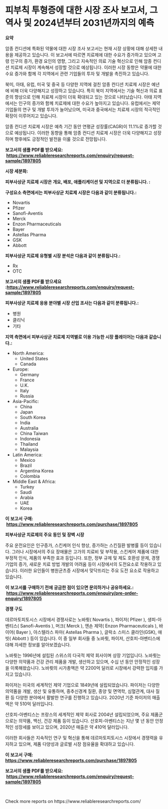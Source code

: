 <p><h1>피부칙 투형증에 대한 시장 조사 보고서, 그 역사 및 2024년부터 2031년까지의 예측</h1></p><p><strong>요약</strong></p>
<p><p>암종 컨디션에 특화된 약물에 대한 시장 조사 보고서는 현재 시장 상황에 대해 상세한 내용을 제공하고 있습니다. 이 보고서에 따르면 치료제에 대한 수요가 증가하고 있으며 고령 인구의 증가, 환경 요인의 영향, 그리고 지속적인 의료 기술 혁신으로 인해 암종 컨디션 치료제 시장이 계속해서 성장할 것으로 예상됩니다. 이러한 시장 동향은 약물에 대한 수요 증가와 함께 각 지역에서 관련 기업들의 투자 및 개발을 촉진하고 있습니다.</p><p>북미, 아태, 유럽, 미국 및 중국 등 다양한 지역에 걸친 암종 컨디션 치료제 시장은 예년에 비해 더욱 다양해지고 성장하고 있습니다. 특히 북미 지역에서는 기술 혁신과 의료 표준의 향상으로 인해 치료제 시장이 더욱 확대되고 있는 것으로 나타났습니다. 아태 지역에서는 인구의 증가와 함께 치료제에 대한 수요가 높아지고 있습니다. 유럽에서는 제약 기업들의 연구 및 개발 투자가 늘어났으며, 미국과 중국에서는 치료제 시장의 적극적인 확장이 이루어지고 있습니다.</p><p>암종 컨디션 치료제 시장은 예측 기간 동안 연평균 성장률(CAGR)이 11.1%로 증가할 것으로 예상됩니다. 이러한 동향을 통해 암종 컨디션 치료제 시장은 더욱 다양해지고 성장하며 향후에도 긍정적인 발전을 이룰 것으로 전망됩니다.</p></p>
<p><strong>보고서의 샘플 PDF를 받으세요: &nbsp;<a href="https://www.reliableresearchreports.com/enquiry/request-sample/1897805">https://www.reliableresearchreports.com/enquiry/request-sample/1897805</a></strong></p>
<p><strong>시장 세분화:</strong></p>
<p><strong> 피부사상균 치료제 시장은 개요, 배포, 애플리케이션 및 지역으로 더 분류됩니다. :</strong></p>
<p><strong>구성요소 측면에서는 피부사상균 치료제 시장은 다음과 같이 분류됩니다.:</strong></p>
<p><ul><li>Novartis</li><li>Pfizer</li><li>Sanofi-Aventis</li><li>Merck</li><li>Enzon Pharmaceuticals</li><li>Bayer</li><li>Astellas Pharma</li><li>GSK</li><li>Abbott</li></ul></p>
<p><strong> 피부사상균 치료제 유형별 시장 분석은 다음과 같이 분류됩니다.:</strong></p>
<p><ul><li>Rx</li><li>OTC</li></ul></p>
<p><strong>보고서의 샘플 PDF를 받으세요 :<a href="https://www.reliableresearchreports.com/enquiry/request-sample/1897805">https://www.reliableresearchreports.com/enquiry/request-sample/1897805</a></strong></p>
<p><strong> 피부사상균 치료제 응용 분야별 시장 산업 조사는 다음과 같이 분류됩니다.:</strong></p>
<p><ul><li>병원</li><li>클리닉</li><li>기타</li></ul></p>
<p><strong>지역 측면에서 피부사상균 치료제 지역별로 이용 가능한 시장 플레이어는 다음과 같습니다.:</strong></p>
<p><ul>
    <li>
        North America:
        <ul>
            <li>United States</li>
            <li>Canada</li>
        </ul>
    </li>
    <li>
        Europe:
        <ul>
            <li>Germany</li>
            <li>France</li>
            <li>U.K.</li>
            <li>Italy</li>
            <li>Russia</li>
        </ul>
    </li>
    <li>
        Asia-Pacific:
        <ul>
            <li>China</li>
            <li>Japan</li>
            <li>South Korea</li>
            <li>India</li>
            <li>Australia</li>
            <li>China Taiwan</li>
            <li>Indonesia</li>
            <li>Thailand</li>
            <li>Malaysia</li>
        </ul>
    </li>
    <li>
        Latin America:
        <ul>
            <li>Mexico</li>
            <li>Brazil</li>
            <li>Argentina Korea</li>
            <li>Colombia</li>
        </ul>
    </li>
    <li>
        Middle East & Africa:
        <ul>
            <li>Turkey</li>
            <li>Saudi</li>
            <li>Arabia</li>
            <li>UAE</li>
            <li>Korea</li>
        </ul>
    </li>
    </ul></p>
<p><strong>이 보고서 구매: &nbsp;<a href="https://www.reliableresearchreports.com/purchase/1897805">https://www.reliableresearchreports.com/purchase/1897805</a></strong></p>
<p><strong>피부사상균 치료제의 주요 동인 및 장벽 시장</strong></p>
<p><p>주요 운전요인은 인구증가, 스킨케어 인식 향상, 증가하는 스킨질환 발병률 등이 있습니다. 그러나 시장에서의 주요 장애물은 고가의 치료비 및 부작용, 스킨케어 제품에 대한 부정적 인식, 제품의 부족한 효과 등입니다. 또한, 정부 규제 및 제도 호환성 문제, 경쟁 기업의 증가, 새로운 치료 방법 개발의 어려움 등이 시장에서의 도전요소로 작용하고 있습니다. 이러한 요인들이 병원균츠증 시장에서 맞닥뜨리는 주요 도전 요소로 작용하고 있습니다.</p></p>
<p><strong>이 보고서를 구매하기 전에 궁금한 점이 있으면 문의하거나 공유하세요.: &nbsp;<a href="https://www.reliableresearchreports.com/enquiry/pre-order-enquiry/1897805">https://www.reliableresearchreports.com/enquiry/pre-order-enquiry/1897805</a></strong></p>
<p><strong>경쟁 구도</strong></p>
<p><p>데르마토피토시스 시장에서 경쟁사로는 노바륏( Novartis ), 파이저( Pfizer ), 생피-아벤티스( Sanofi-Aventis ), 머크( Merck ), 엔손 제약( Enzon Pharmaceuticals ), 바이어( Bayer ), 아스텔라스 파마( Astellas Pharma ), 글락소 스미스 클라인(GSK), 애빗( Abbott ) 등이 있습니다. 이 중 일부 회사들 중 노바륏, 파이저, 산호피-아벤티스에 대해 자세한 정보를 알아보겠습니다.</p><p>노바륏는 1996년에 설립된 스위스의 다국적 제약 회사이며 상장 기업입니다. 노바륏는 다양한 의약품과 건강 관리 제품을 개발, 생산하고 있으며, 수십 년 동안 안정적인 성장을 이룩해왔습니다. 노바륏의 시가총액은 약 2200억 달러로 시장에서 강력한 입지를 가지고 있습니다.</p><p>파이저는 미국의 세계적인 제약 기업으로 1849년에 설립되었습니다. 파이저는 다양한 의약품을 개발, 생산 및 유통하며, 중추신경계 질환, 종양 및 면역학, 심혈관계, 대사 질환 등 다양한 분야에서 활발한 연구를 진행하고 있습니다. 2020년 기준 파이저의 매출액은 약 510억 달러입니다.</p><p>산호피-아벤티스는 프랑스의 세계적인 제약 회사로 2004년 설립되었으며, 주요 제품군으로는 의약품, 백신, 건강 제품 등이 있습니다. 산호피-아벤티스는 지난 몇 년 동안 안정적인 성장세를 보이고 있으며, 2020년 매출은 약 410억 달러입니다.</p><p>이러한 회사들은 지속적인 연구 및 혁신을 통해 데르마토피토시스 시장에서 경쟁력을 유지하고 있으며, 제품 다양성과 글로벌 시장 점유율을 확대하고 있습니다.</p></p>
<p><strong>이 보고서 구매: &nbsp; <a href="https://www.reliableresearchreports.com/purchase/1897805">https://www.reliableresearchreports.com/purchase/1897805</a></strong></p>
<p><strong>보고서의 샘플 PDF를 받으세요: &nbsp;<a href="https://www.reliableresearchreports.com/enquiry/request-sample/1897805">https://www.reliableresearchreports.com/enquiry/request-sample/1897805</a></strong><strong></strong></p>
<p>&nbsp;</p>
<p>Check more reports on https://www.reliableresearchreports.com/</p>